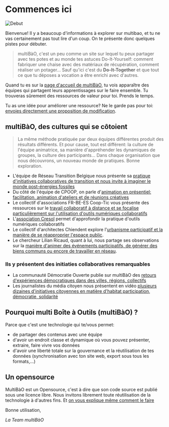 # Commences ici

![Debut](https://framapic.org/oJfJGFYuQWMX/yJFwCXEKUBHh.jpg)

Bienvenue! Il y a beaucoup d'informations à explorer sur multibao, et tu ne vas certainement pas tout lire d'un coup. On te présente donc quelques pistes pour débuter.

> multiBàO, c'est un peu comme un site sur lequel tu peux partager avec tes potes et au monde tes astuces Do-It-Yourself: comment fabriquer une chaise avec des matériaux de récupération, comment réaliser un potager... Sauf qu'ici c'est du **Do-It-Together** et que tout ce que tu déposes a vocation a être enrichi avec d'autres.

Quand tu es sur la [page d'accueil de multiBàO](http://dev.multibao.org), tu vois apparaître des équipes qui partagent leurs apprentissages sur le faire ensemble. Tu trouveras sûrement des ressources de valeur pour toi. Prends le temps. 

Tu as une idée pour améliorer une ressource? Ne le garde pas pour toi: [envoies directement une proposition de modification](http://www.multibao.org/multibao/documentation/fiches/proposer_modification.md).

## multiBàO, des cultures qui se côtoient

> La même méthode pratiquée par deux équipes différentes produit des résultats différents. Et pour cause, tout est différent: la culture de l'équipe animatrice, sa manière d'appréhender les dynamiques de groupes, la culture des participants... Dans chaque organisation que nous découvrons, un nouveau monde de pratiques. Bonne exploration.

* L'équipe de Réseau Transition Belgique nous présente sa [pratique d'initiatives collaboratives de transition et nous invite à imaginer le monde post-énergies fossiles](http://dev.multibao.org/#reseautransitionwb)
* Du côté de l'équipe de CPOOP, on parle d'[animation en présentiel: facilitation, animation d'ateliers et de réunions créatives](http://dev.multibao.org/#cpcoop)
* Le collectif d'associations FR-BE-ES Coop-Tic vous présente des ressources sur le [travail collaboratif à distance et se focalise particulièrement sur l'utilisation d'outils numériques collaboratifs](http://dev.multibao.org/#supagroflorac/cooptic/tree/master/contributions)
* L'[association Cresol](http://dev.multibao.org/#RomainLalande/Cre-sol) permet d'approfondir la pratique d'outils numériques collaboratifs
* Le collectif d'architectes Chiendent explore l'[urbanisme participatif et la manière de se réapproprier l'espace public](http://dev.multibao.org/#chiendent).
* Le chercheur Lilian Ricaud, quant à lui, nous partage ses observations sur la [manière d'animer des événements participatifs, de générer des biens communs ou encore de travailler en réseau](http://dev.multibao.org/#chiendent). 

### Ils y présentent des initiaties collaboratives remarquables

* La communauté Démocratie Ouverte publie sur multiBàO des [retours d'expériences démocratiques dans des villes, régions, collectifs](http://dev.multibao.org/#alecoz/democratie_ouverte/tree/master/contributions)
* Les journalistes du média citoyen nous présentent en vidéo [plusieurs dizaines d'initiatives citoyennes en matière d'habitat participation, démocratie, solidarité](http://http://dev.multibao.org/#onpassealacte)

## Pourquoi multi Boîte à Outils (multiBàO) ?

Parce que c'est une technologie qui te/vous  permet:

* de partager des contenus avec une équipe
* d'avoir un endroit classe et dynamique où vous pouvez présenter, extraire, faire vivre vos données
* d'avoir une liberté totale sur la gouvernance et la réutilisation de tes données (synchronisation avec ton site web, export sous tous les formats,...)

## Un opensource

MultiBàO est un Opensource, c'est à dire que son code source est publié sous une licence libre.
Nous invitons librement toute réutilisation de la technologie à d'autres fins.
Et [on vous explique même comment le faire](http://github.com/multibao)

Bonne utilisation,

*La Team multiBàO*
